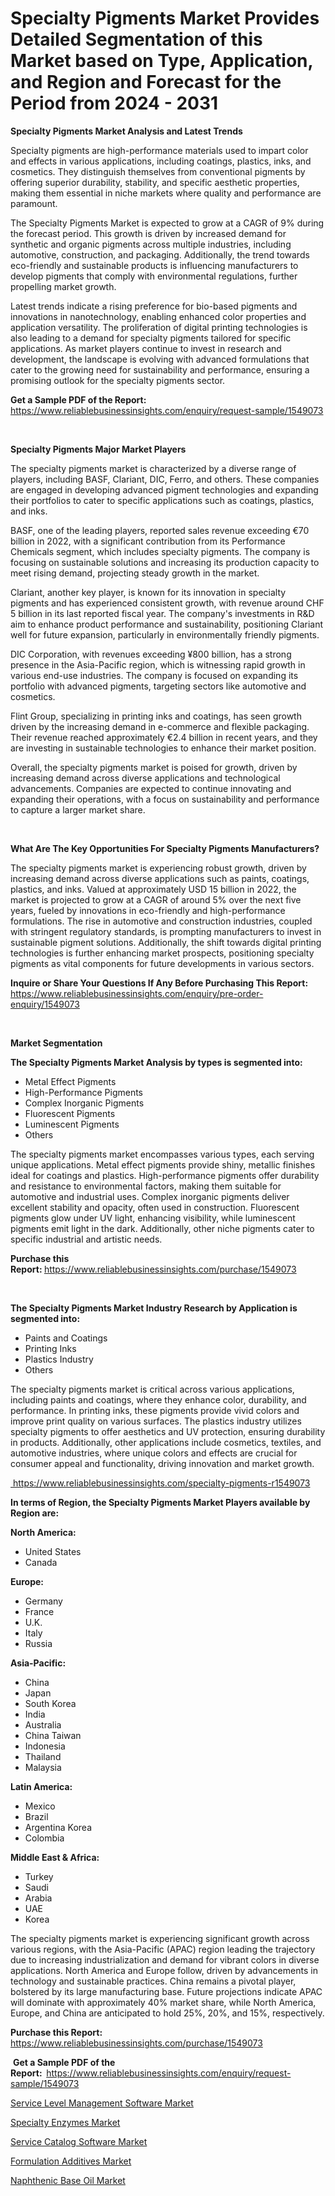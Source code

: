 <p><h1>Specialty Pigments Market Provides Detailed Segmentation of this Market based on Type, Application, and Region and Forecast for the Period from 2024 - 2031</h1></p><p><strong>Specialty Pigments Market Analysis and Latest Trends</strong></p>
<p><p>Specialty pigments are high-performance materials used to impart color and effects in various applications, including coatings, plastics, inks, and cosmetics. They distinguish themselves from conventional pigments by offering superior durability, stability, and specific aesthetic properties, making them essential in niche markets where quality and performance are paramount. </p><p>The Specialty Pigments Market is expected to grow at a CAGR of 9% during the forecast period. This growth is driven by increased demand for synthetic and organic pigments across multiple industries, including automotive, construction, and packaging. Additionally, the trend towards eco-friendly and sustainable products is influencing manufacturers to develop pigments that comply with environmental regulations, further propelling market growth. </p><p>Latest trends indicate a rising preference for bio-based pigments and innovations in nanotechnology, enabling enhanced color properties and application versatility. The proliferation of digital printing technologies is also leading to a demand for specialty pigments tailored for specific applications. As market players continue to invest in research and development, the landscape is evolving with advanced formulations that cater to the growing need for sustainability and performance, ensuring a promising outlook for the specialty pigments sector.</p></p>
<p><strong>Get a Sample PDF of the Report:&nbsp;</strong> <a href="https://www.reliablebusinessinsights.com/enquiry/request-sample/1549073?utm_campaign=48&utm_medium=2&utm_source=Github&utm_content=ia&utm_term=14112024&utm_id=specialty-pigments">https://www.reliablebusinessinsights.com/enquiry/request-sample/1549073</a></p>
<p>&nbsp;</p>
<p><strong>Specialty Pigments Major Market Players</strong></p>
<p><p>The specialty pigments market is characterized by a diverse range of players, including BASF, Clariant, DIC, Ferro, and others. These companies are engaged in developing advanced pigment technologies and expanding their portfolios to cater to specific applications such as coatings, plastics, and inks.</p><p>BASF, one of the leading players, reported sales revenue exceeding €70 billion in 2022, with a significant contribution from its Performance Chemicals segment, which includes specialty pigments. The company is focusing on sustainable solutions and increasing its production capacity to meet rising demand, projecting steady growth in the market.</p><p>Clariant, another key player, is known for its innovation in specialty pigments and has experienced consistent growth, with revenue around CHF 5 billion in its last reported fiscal year. The company's investments in R&D aim to enhance product performance and sustainability, positioning Clariant well for future expansion, particularly in environmentally friendly pigments.</p><p>DIC Corporation, with revenues exceeding ¥800 billion, has a strong presence in the Asia-Pacific region, which is witnessing rapid growth in various end-use industries. The company is focused on expanding its portfolio with advanced pigments, targeting sectors like automotive and cosmetics.</p><p>Flint Group, specializing in printing inks and coatings, has seen growth driven by the increasing demand in e-commerce and flexible packaging. Their revenue reached approximately €2.4 billion in recent years, and they are investing in sustainable technologies to enhance their market position.</p><p>Overall, the specialty pigments market is poised for growth, driven by increasing demand across diverse applications and technological advancements. Companies are expected to continue innovating and expanding their operations, with a focus on sustainability and performance to capture a larger market share.</p></p>
<p>&nbsp;</p>
<p><strong>What Are The Key Opportunities For Specialty Pigments Manufacturers?</strong></p>
<p><p>The specialty pigments market is experiencing robust growth, driven by increasing demand across diverse applications such as paints, coatings, plastics, and inks. Valued at approximately USD 15 billion in 2022, the market is projected to grow at a CAGR of around 5% over the next five years, fueled by innovations in eco-friendly and high-performance formulations. The rise in automotive and construction industries, coupled with stringent regulatory standards, is prompting manufacturers to invest in sustainable pigment solutions. Additionally, the shift towards digital printing technologies is further enhancing market prospects, positioning specialty pigments as vital components for future developments in various sectors.</p></p>
<p><strong>Inquire or Share Your Questions If Any Before Purchasing This Report:</strong> <a href="https://www.reliablebusinessinsights.com/enquiry/pre-order-enquiry/1549073?utm_campaign=48&utm_medium=2&utm_source=Github&utm_content=ia&utm_term=14112024&utm_id=specialty-pigments">https://www.reliablebusinessinsights.com/enquiry/pre-order-enquiry/1549073</a></p>
<p>&nbsp;</p>
<p><strong>Market Segmentation</strong></p>
<p><strong>The Specialty Pigments Market Analysis by types is segmented into:</strong></p>
<p><ul><li>Metal Effect Pigments</li><li>High-Performance Pigments</li><li>Complex Inorganic Pigments</li><li>Fluorescent Pigments</li><li>Luminescent Pigments</li><li>Others</li></ul></p>
<p><p>The specialty pigments market encompasses various types, each serving unique applications. Metal effect pigments provide shiny, metallic finishes ideal for coatings and plastics. High-performance pigments offer durability and resistance to environmental factors, making them suitable for automotive and industrial uses. Complex inorganic pigments deliver excellent stability and opacity, often used in construction. Fluorescent pigments glow under UV light, enhancing visibility, while luminescent pigments emit light in the dark. Additionally, other niche pigments cater to specific industrial and artistic needs.</p></p>
<p><strong>Purchase this Report:&nbsp;</strong><a href="https://www.reliablebusinessinsights.com/purchase/1549073?utm_campaign=48&utm_medium=2&utm_source=Github&utm_content=ia&utm_term=14112024&utm_id=specialty-pigments">https://www.reliablebusinessinsights.com/purchase/1549073</a></p>
<p>&nbsp;</p>
<p><strong>The Specialty Pigments Market Industry Research by Application is segmented into:</strong></p>
<p><ul><li>Paints and Coatings</li><li>Printing Inks</li><li>Plastics Industry</li><li>Others</li></ul></p>
<p><p>The specialty pigments market is critical across various applications, including paints and coatings, where they enhance color, durability, and performance. In printing inks, these pigments provide vivid colors and improve print quality on various surfaces. The plastics industry utilizes specialty pigments to offer aesthetics and UV protection, ensuring durability in products. Additionally, other applications include cosmetics, textiles, and automotive industries, where unique colors and effects are crucial for consumer appeal and functionality, driving innovation and market growth.</p></p>
<p><a href="https://www.reliablebusinessinsights.com/specialty-pigments-r1549073?utm_campaign=48&utm_medium=2&utm_source=Github&utm_content=ia&utm_term=14112024&utm_id=specialty-pigments">&nbsp;https://www.reliablebusinessinsights.com/specialty-pigments-r1549073</a></p>
<p><strong>In terms of Region, the Specialty Pigments Market Players available by Region are:</strong></p>
<p>
    <p> <strong> North America: </strong>
        <ul>
            <li>United States</li>
            <li>Canada</li>
        </ul>
        </p> 
    <p> <strong> Europe: </strong>
        <ul>
            <li>Germany</li>
            <li>France</li>
            <li>U.K.</li>
            <li>Italy</li>
            <li>Russia</li>
        </ul>
        </p> 
    <p> <strong> Asia-Pacific: </strong>
        <ul>
            <li>China</li>
            <li>Japan</li>
            <li>South Korea</li>
            <li>India</li>
            <li>Australia</li>
            <li>China Taiwan</li>
            <li>Indonesia</li>
            <li>Thailand</li>
            <li>Malaysia</li>
        </ul>
        </p> 
    <p> <strong> Latin America: </strong>
        <ul>
            <li>Mexico</li>
            <li>Brazil</li>
            <li>Argentina Korea</li>
            <li>Colombia</li>
        </ul>
        </p> 
    <p> <strong> Middle East & Africa: </strong>
        <ul>
            <li>Turkey</li>
            <li>Saudi</li>
            <li>Arabia</li>
            <li>UAE</li>
            <li>Korea</li>
        </ul>
    </p>
    </p>
<p><p>The specialty pigments market is experiencing significant growth across various regions, with the Asia-Pacific (APAC) region leading the trajectory due to increasing industrialization and demand for vibrant colors in diverse applications. North America and Europe follow, driven by advancements in technology and sustainable practices. China remains a pivotal player, bolstered by its large manufacturing base. Future projections indicate APAC will dominate with approximately 40% market share, while North America, Europe, and China are anticipated to hold 25%, 20%, and 15%, respectively.</p></p>
<p><strong>Purchase this Report: </strong><a href="https://www.reliablebusinessinsights.com/purchase/1549073?utm_campaign=48&utm_medium=2&utm_source=Github&utm_content=ia&utm_term=14112024&utm_id=specialty-pigments">https://www.reliablebusinessinsights.com/purchase/1549073</a></p>
<p>&nbsp;<strong>Get a Sample PDF of the Report:&nbsp;&nbsp;</strong><a href="https://www.reliablebusinessinsights.com/enquiry/request-sample/1549073?utm_campaign=48&utm_medium=2&utm_source=Github&utm_content=ia&utm_term=14112024&utm_id=specialty-pigments">https://www.reliablebusinessinsights.com/enquiry/request-sample/1549073</a></p>
<p><strong></strong></p>
<p><p><a href="https://issuu.com/reportprime-2/docs/service-level-management-software-m_c03561c1f7ff5e?utm_campaign=48&utm_medium=2&utm_source=Github&utm_content=ia&utm_term=14112024&utm_id=specialty-pigments">Service Level Management Software Market</a></p><p><a href="https://github.com/kathiestrine5ty/Market-Research-Report-List-1/blob/main/specialty-enzymes-market.md?utm_campaign=48&utm_medium=2&utm_source=Github&utm_content=ia&utm_term=14112024&utm_id=specialty-pigments">Specialty Enzymes Market</a></p><p><a href="https://issuu.com/reportprime-2/docs/service-catalog-software-market-siz_07fd05a0c183e5?utm_campaign=48&utm_medium=2&utm_source=Github&utm_content=ia&utm_term=14112024&utm_id=specialty-pigments">Service Catalog Software Market</a></p><p><a href="https://www.linkedin.com/pulse/strategic-insights-global-formulation-additives-market-5gfwf?utm_campaign=48&utm_medium=2&utm_source=Github&utm_content=ia&utm_term=14112024&utm_id=specialty-pigments">Formulation Additives Market</a></p><p><a href="https://www.linkedin.com/pulse/naphthenic-base-oil-market-innovations-trends-comprehensive-pgaaf?utm_campaign=48&utm_medium=2&utm_source=Github&utm_content=ia&utm_term=14112024&utm_id=specialty-pigments">Naphthenic Base Oil Market</a></p></p>